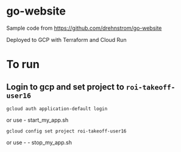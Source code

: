 

# go-website
 
Sample code from https://github.com/drehnstrom/go-website

Deployed to GCP with Terraform and Cloud Run

# To run

## Login to gcp and set project to `roi-takeoff-user16`

```
gcloud auth application-default login
```
or use - start_my_app.sh


```
gcloud config set project roi-takeoff-user16
```
or use - - stop_my_app.sh
